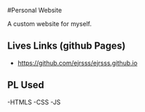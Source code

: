 #Personal Website

A custom website for myself.

## Lives Links (github Pages)

- https://github.com/ejrsss/ejrsss.github.io

## PL Used

-HTMLS
-CSS
-JS
